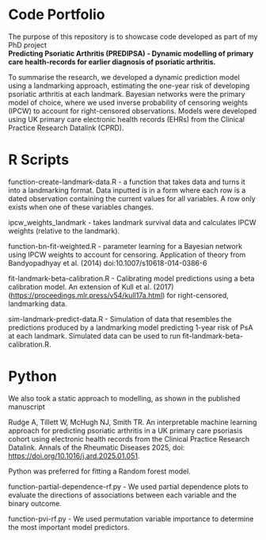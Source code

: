 # Code Portfolio
The purpose of this repository is to showcase code developed as part of my PhD project   
**Predicting Psoriatic Arthritis (PREDIPSA) - Dynamic modelling of primary care health-records for earlier diagnosis of psoriatic arthritis.** 

To summarise the research, we developed a dynamic prediction model using a landmarking approach, estimating the one-year risk of developing psoriatic arthritis at each landmark. Bayesian networks were the primary model of choice, where we used inverse probability of censoring weights (IPCW) to account for right-censored observations. Models were developed using UK primary care electronic health records (EHRs) from the Clinical Practice Research Datalink (CPRD).  
  
# R Scripts
function-create-landmark-data.R - a function that takes data and turns it into a landmarking format. Data inputted is in a form where each row is a dated observation containing the current values for all variables. A row only exists when one of these variables changes.  

ipcw_weights_landmark - takes landmark survival data and calculates IPCW weights (relative to the landmark).  

function-bn-fit-weighted.R - parameter learning for a Bayesian network using IPCW weights to account for censoring. Application of theory from Bandyopadhyay et al. (2014) doi:10.1007/s10618-014-0386-6   

fit-landmark-beta-calibration.R - Calibrating model predictions using a beta calibration model. An extension of Kull et al. (2017) (https://proceedings.mlr.press/v54/kull17a.html) for right-censored, landmarking data.  
  
sim-landmark-predict-data.R - Simulation of data that resembles the predictions produced by a landmarking model predicting 1-year risk of PsA at each landmark. Simulated data can be used to run fit-landmark-beta-calibration.R.

# Python
We also took a static approach to modelling, as shown in the published manuscript

Rudge A, Tillett W, McHugh NJ, Smith TR. An interpretable machine learning approach for predicting psoriatic arthritis in a UK primary care psoriasis cohort using electronic health records from the Clinical Practice Research Datalink. Annals of the Rheumatic Diseases 2025, doi: https://doi.org/10.1016/j.ard.2025.01.051.

Python was preferred for fitting a Random forest model. 

function-partial-dependence-rf.py - We used partial dependence plots to evaluate the directions of associations between each variable and the binary outcome.

function-pvi-rf.py - We used permutation variable importance to determine the most important model predictors.
